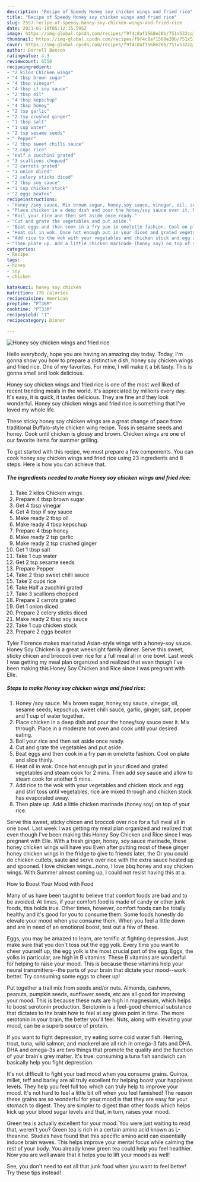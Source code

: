 ```yaml
---
description: "Recipe of Speedy Honey soy chicken wings and fried rice"
title: "Recipe of Speedy Honey soy chicken wings and fried rice"
slug: 2557-recipe-of-speedy-honey-soy-chicken-wings-and-fried-rice
date: 2021-01-10T05:12:15.595Z
image: https://img-global.cpcdn.com/recipes/f9f4c8af1568e20b/751x532cq70/honey-soy-chicken-wings-and-fried-rice-recipe-main-photo.jpg
thumbnail: https://img-global.cpcdn.com/recipes/f9f4c8af1568e20b/751x532cq70/honey-soy-chicken-wings-and-fried-rice-recipe-main-photo.jpg
cover: https://img-global.cpcdn.com/recipes/f9f4c8af1568e20b/751x532cq70/honey-soy-chicken-wings-and-fried-rice-recipe-main-photo.jpg
author: Darrell Benson
ratingvalue: 4.3
reviewcount: 6550
recipeingredient:
- "2 kilos Chicken wings"
- "4 tbsp brown sugar"
- "4 tbsp vinegar"
- "4 tbsp if soy sauce"
- "2 tbsp oil"
- "4 tbsp kepschup"
- "4 tbsp honey"
- "2 tsp garlic"
- "2 tsp crushed ginger"
- "1 tbsp salt"
- "1 cup water"
- "2 tsp sesame seeds"
- " Pepper"
- "2 tbsp sweet chilli sauce"
- "2 cups rice"
- "Half a zucchini grated"
- "3 scallions chopped"
- "2 carrots grated"
- "1 onion diced"
- "2 celery sticks diced"
- "2 tbsp soy sauce"
- "1 cup chicken stock"
- "2 eggs beaten"
recipeinstructions:
- "Honey /soy sauce. Mix brown sugar, honey,soy sauce, vinegar, oil, sesame seeds, kepschup, sweet chilli sauce, garlic, ginger, salt, pepper and 1 cup of water together."
- "Place chicken in a deep dish and pour the honey/soy sauce over it. Mix through. Place in a moderate hot oven and cook until your desired eating."
- "Boil your rice and then set aside once ready."
- "Cut and grate the vegetables and put aside."
- "Beat eggs and then cook in a fry pan in omelette fashion. Cool on plate and slice thinly."
- "Heat oil in wok. Once hot enough put in your diced and grated vegetables and steam cook for 2 mins. Then add soy sauce and allow to steam cook for another 5 mins."
- "Add rice to the wok with your vegetables and chicken stock and egg and stir/ toss until vegetables, rice are mixed through and chicken stock has evaporated away."
- "Then plate up. Add a little chicken marinade (honey soy) on top of your rice."
categories:
- Recipe
tags:
- honey
- soy
- chicken

katakunci: honey soy chicken 
nutrition: 176 calories
recipecuisine: American
preptime: "PT36M"
cooktime: "PT33M"
recipeyield: "1"
recipecategory: Dinner

---
```



![Honey soy chicken wings and fried rice](https://img-global.cpcdn.com/recipes/f9f4c8af1568e20b/751x532cq70/honey-soy-chicken-wings-and-fried-rice-recipe-main-photo.jpg)

Hello everybody, hope you are having an amazing day today. Today, I'm gonna show you how to prepare a distinctive dish, honey soy chicken wings and fried rice. One of my favorites. For mine, I will make it a bit tasty. This is gonna smell and look delicious.

Honey soy chicken wings and fried rice is one of the most well liked of recent trending meals in the world. It's appreciated by millions every day. It's easy, it is quick, it tastes delicious. They are fine and they look wonderful. Honey soy chicken wings and fried rice is something that I've loved my whole life.

These sticky honey soy chicken wings are a great change of pace from traditional Buffalo-style chicken wing recipe. Toss in sesame seeds and honey. Cook until chicken is glossy and brown. Chicken wings are one of our favorite items for summer grilling.


To get started with this recipe, we must prepare a few components. You can cook honey soy chicken wings and fried rice using 23 ingredients and 8 steps. Here is how you can achieve that.

<!--inarticleads1-->

##### The ingredients needed to make Honey soy chicken wings and fried rice:

1. Take 2 kilos Chicken wings
1. Prepare 4 tbsp brown sugar
1. Get 4 tbsp vinegar
1. Get 4 tbsp if soy sauce
1. Make ready 2 tbsp oil
1. Make ready 4 tbsp kepschup
1. Prepare 4 tbsp honey
1. Make ready 2 tsp garlic
1. Make ready 2 tsp crushed ginger
1. Get 1 tbsp salt
1. Take 1 cup water
1. Get 2 tsp sesame seeds
1. Prepare  Pepper
1. Take 2 tbsp sweet chilli sauce
1. Take 2 cups rice
1. Take Half a zucchini grated
1. Take 3 scallions chopped
1. Prepare 2 carrots grated
1. Get 1 onion diced
1. Prepare 2 celery sticks diced
1. Make ready 2 tbsp soy sauce
1. Take 1 cup chicken stock
1. Prepare 2 eggs beaten


Tyler Florence makes marinated Asian-style wings with a honey-soy sauce. Honey Soy Chicken is a great weeknight family dinner. Serve this sweet, sticky chicen and broccoli over rice for a full meal all in one bowl. Last week I was getting my meal plan organized and realized that even though I&#39;ve been making this Honey Soy Chicken and Rice since I was pregnant with Elle. 

<!--inarticleads2-->

##### Steps to make Honey soy chicken wings and fried rice:

1. Honey /soy sauce. Mix brown sugar, honey,soy sauce, vinegar, oil, sesame seeds, kepschup, sweet chilli sauce, garlic, ginger, salt, pepper and 1 cup of water together.
1. Place chicken in a deep dish and pour the honey/soy sauce over it. Mix through. Place in a moderate hot oven and cook until your desired eating.
1. Boil your rice and then set aside once ready.
1. Cut and grate the vegetables and put aside.
1. Beat eggs and then cook in a fry pan in omelette fashion. Cool on plate and slice thinly.
1. Heat oil in wok. Once hot enough put in your diced and grated vegetables and steam cook for 2 mins. Then add soy sauce and allow to steam cook for another 5 mins.
1. Add rice to the wok with your vegetables and chicken stock and egg and stir/ toss until vegetables, rice are mixed through and chicken stock has evaporated away.
1. Then plate up. Add a little chicken marinade (honey soy) on top of your rice.


Serve this sweet, sticky chicen and broccoli over rice for a full meal all in one bowl. Last week I was getting my meal plan organized and realized that even though I&#39;ve been making this Honey Soy Chicken and Rice since I was pregnant with Elle. With a fresh ginger, honey, soy sauce marinade, these honey chicken wings will have you Even after putting most of these ginger honey chicken wings in the fridge to give to friends later, the Or you could do chicken cutlets, saute and serve over rice with the extra sauce heated up and spooned. I love chicken wings…nono, I love bbq honey and soy chicken wings. With Summer almost coming up, I could not resist having this at a. 

How to Boost Your Mood with Food


Many of us have been taught to believe that comfort foods are bad and to be avoided. At times, if your comfort food is made of candy or other junk foods, this holds true. Other times, however, comfort foods can be totally healthy and it's good for you to consume them. Some foods honestly do elevate your mood when you consume them. When you feel a little down and are in need of an emotional boost, test out a few of these.

Eggs, you may be amazed to learn, are terrific at fighting depression. Just make sure that you don't toss out the egg yolk. Every time you want to cheer yourself up, the egg yolk is the most crucial part of the egg. Eggs, the yolks in particular, are high in B vitamins. These B vitamins are wonderful for helping to raise your mood. This is because these vitamins help your neural transmitters--the parts of your brain that dictate your mood--work better. Try consuming some eggs to cheer up!

Put together a trail mix from seeds and/or nuts. Almonds, cashews, peanuts, pumpkin seeds, sunflower seeds, etc are all good for improving your mood. This is because these nuts are high in magnesium, which helps to boost serotonin production. Serotonin is a feel-good chemical substance that dictates to the brain how to feel at any given point in time. The more serotonin in your brain, the better you'll feel. Nuts, along with elevating your mood, can be a superb source of protein.

If you want to fight depression, try eating some cold water fish. Herring, trout, tuna, wild salmon, and mackerel are all rich in omega-3 fats and DHA. DHA and omega-3s are two things that promote the quality and the function of your brain's grey matter. It's true: consuming a tuna fish sandwich can basically help you fight depression. 

It's not difficult to fight your bad mood when you consume grains. Quinoa, millet, teff and barley are all truly excellent for helping boost your happiness levels. They help you feel full too which can truly help to improve your mood. It's not hard to feel a little bit off when you feel famished! The reason these grains are so wonderful for your mood is that they are easy for your stomach to digest. They are simpler to digest than other foods which helps kick up your blood sugar levels and that, in turn, raises your mood.

Green tea is actually excellent for your mood. You were just waiting to read that, weren't you? Green tea is rich in a certain amino acid known as L-theanine. Studies have found that this specific amino acid can essentially induce brain waves. This helps improve your mental focus while calming the rest of your body. You already knew green tea could help you feel healthier. Now you are well aware that it helps you to lift your moods as well!

See, you don't need to eat all that junk food when you want to feel better! Try  these tips  instead!

